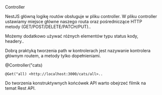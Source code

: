 Controller

NestJS główną logikę routów obsługuje w pliku controller.
W pliku controller ustawiamy miejsce główne naszego routa oraz pośredniczące HTTP metody (GET/POST/DELETE/PATCH/PUT)..

Możemy dodatkowo używać różnych elementów typu status kody, headery..

Dobrą praktyką tworzenia path w kontrolerach jest nazywanie kontrolera głównym routem, a metody tylko dopełnieniami.

@Controller("cats)

    @Get("all) <http://localhost:3000/cats/all>..

Do tworzenia konstruktywnych końcówek API warto obejrzeć filmik na temat Rest API.
